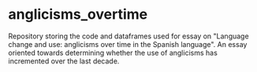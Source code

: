 # anglicisms_overtime
Repository storing the code and dataframes used for essay on "Language change and use: anglicisms over time in the Spanish language". An essay oriented towards determining whether the use of anglicisms has incremented over the last decade. 
